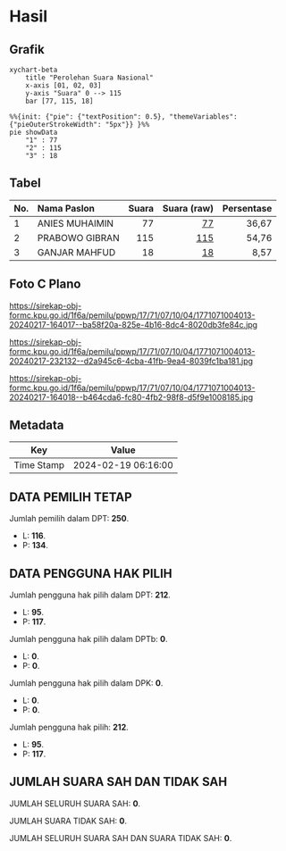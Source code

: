 # Hasil

## Grafik

```mermaid
xychart-beta
    title "Perolehan Suara Nasional"
    x-axis [01, 02, 03]
    y-axis "Suara" 0 --> 115
    bar [77, 115, 18]
```

```mermaid
%%{init: {"pie": {"textPosition": 0.5}, "themeVariables": {"pieOuterStrokeWidth": "5px"}} }%%
pie showData
    "1" : 77
    "2" : 115
    "3" : 18
```

## Tabel

| No. | Nama Paslon    | Suara | Suara (raw) | Persentase |
|:--- |:-------------- | -----:| -----------:| ----------:|
| 1   | ANIES MUHAIMIN | 77    | [77][p-1]   | 36,67      |
| 2   | PRABOWO GIBRAN | 115   | [115][p-2]  | 54,76      |
| 3   | GANJAR MAHFUD  | 18    | [18][p-3]   | 8,57       |


[p-1]: https://github.com/gigit-pemilu/pemilu-2024/blob/main/pilpres/hitung-suara/sub/17-bengkulu/sub/71-kota-bengkulu/sub/07-ratu-samban/sub/1004-penurunan/sub/013-tps/sub/paslon-1.txt
[p-2]: https://github.com/gigit-pemilu/pemilu-2024/blob/main/pilpres/hitung-suara/sub/17-bengkulu/sub/71-kota-bengkulu/sub/07-ratu-samban/sub/1004-penurunan/sub/013-tps/sub/paslon-2.txt
[p-3]: https://github.com/gigit-pemilu/pemilu-2024/blob/main/pilpres/hitung-suara/sub/17-bengkulu/sub/71-kota-bengkulu/sub/07-ratu-samban/sub/1004-penurunan/sub/013-tps/sub/paslon-3.txt

## Foto C Plano

https://sirekap-obj-formc.kpu.go.id/1f6a/pemilu/ppwp/17/71/07/10/04/1771071004013-20240217-164017--ba58f20a-825e-4b16-8dc4-8020db3fe84c.jpg

https://sirekap-obj-formc.kpu.go.id/1f6a/pemilu/ppwp/17/71/07/10/04/1771071004013-20240217-232132--d2a945c6-4cba-41fb-9ea4-8039fc1ba181.jpg

https://sirekap-obj-formc.kpu.go.id/1f6a/pemilu/ppwp/17/71/07/10/04/1771071004013-20240217-164018--b464cda6-fc80-4fb2-98f8-d5f9e1008185.jpg


## Metadata

| Key        | Value               |
| ---------- | ------------------- |
| Time Stamp | 2024-02-19 06:16:00 |


## DATA PEMILIH TETAP

Jumlah pemilih dalam DPT: **250**.
 * L: **116**.
 * P: **134**.

## DATA PENGGUNA HAK PILIH

Jumlah pengguna hak pilih dalam DPT: **212**.
 * L: **95**.
 * P: **117**.

Jumlah pengguna hak pilih dalam DPTb: **0**.
 * L: **0**.
 * P: **0**.

Jumlah pengguna hak pilih dalam DPK: **0**.
 * L: **0**.
 * P: **0**.

Jumlah pengguna hak pilih: **212**.
 * L: **95**.
 * P: **117**.

## JUMLAH SUARA SAH DAN TIDAK SAH

JUMLAH SELURUH SUARA SAH: **0**.

JUMLAH SUARA TIDAK SAH: **0**.

JUMLAH SELURUH SUARA SAH DAN SUARA TIDAK SAH: **0**.


